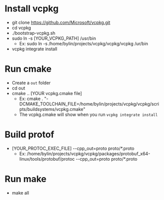 # Install vcpkg
- git clone https://github.com/Microsoft/vcpkg.git
- cd vcpkg
- ./bootstrap-vcpkg.sh 
- sudo ln -s [YOUR_VCPKG_PATH] /usr/bin
  - Ex: sudo ln -s /home/bylin/projects/vcpkg/vcpkg/vcpkg /ur/bin
- vcpkg integrate install

# Run cmake
- Create a `out` folder
- cd out
- cmake .. [YOUR vcpkg.cmake file]
  - Ex: cmake . "-DCMAKE_TOOLCHAIN_FILE=/home/bylin/projects/vcpkg/vcpkg/scripts/buildsystems/vcpkg.cmake"
  - The vcpkg.cmake will show when you run `vcpkg integrate install`

# Build protof
- [YOUR_PROTOC_EXEC_FILE] --cpp_out=proto proto/*.proto
  - Ex: /home/bylin/projects/vcpkg/vcpkg/packages/protobuf_x64-linux/tools/protobuf/protoc --cpp_out=proto proto/*.proto

# Run make
  - make all